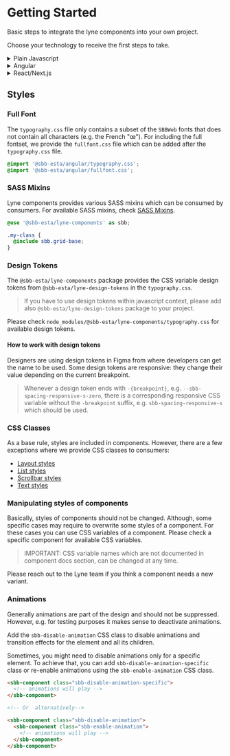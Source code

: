 # Getting Started

Basic steps to integrate the lyne components into your own project.

Choose your technology to receive the first steps to take.

<details>
  <summary>Plain Javascript</summary>

1. Install the `@sbb-esta/lyne-components` package:

   ```sh
   npm install --save @sbb-esta/lyne-components
   ```

   or, if using yarn:

   ```sh
   yarn add @sbb-esta/lyne-components
   ```

2. Including typography is required to apply all SBB styles to your application.

   ```css
   @import 'node_modules/@sbb-esta/lyne-components/typography.css';
   ```

3. Import the desired element and add it to globalThis:

   ```ts
   import { SbbButtonElement } from '@sbb-esta/lyne-components/button';

   globalThis.SbbButtonElement = SbbButtonElement;
   ```

</details>

<details>
  <summary>Angular</summary>

> ⓘ We will soonish provide a Lyne Angular Wrapper which helps to use lyne components in Angular.
> However, it's already possible to use Lyne Components in Angular.

1. Install Angular CLI, see [Angular CLI documentation](https://cli.angular.io/)
2. Install the `@sbb-esta/lyne-components` package:

   ```sh
   npm install --save @sbb-esta/lyne-components
   ```

   or, if using yarn:

   ```sh
   yarn add @sbb-esta/lyne-components
   ```

3. Including typography is required to apply all SBB styles to your application. That is doable by editing the `styles.(s)css`:

   ```css
   @import 'node_modules/@sbb-esta/lyne-components/typography.css';
   ```

   or editing your `angular.json`:

   ```json
     ...
     "styles": [
       "src/styles.scss",
       "node_modules/@sbb-esta/lyne-components/typography.css"
     ],
     ...
   ```

4. In order to use web components with Angular, you have to import `CUSTOM_ELEMENT_SCHEMA` from `@angular/core` package.

### Example app

```ts
import { CUSTOM_ELEMENTS_SCHEMA, Component } from '@angular/core';
import { bootstrapApplication } from '@angular/platform-browser';

import '@sbb-esta/lyne-components/button';

@Component({
  selector: 'my-app',
  standalone: true,
  schemas: [CUSTOM_ELEMENTS_SCHEMA],
  template: ` <sbb-button>Lorem ipsum</sbb-button> `,
})
export class App {}

bootstrapApplication(App).catch((err) => console.error(err));
```

</details>

<details>
  <summary>React/Next.js</summary>

1. Prepare a React and Next.js setup.
2. Install the `@sbb-esta/lyne-components-react` package:

   ```sh
   npm install --save @sbb-esta/lyne-components-react
   ```

   or, if using yarn:

   ```sh
   yarn add @sbb-esta/lyne-components-react
   ```

3. Including typography globally is required to apply all SBB styles to your application.

   ```css
   @import '~@sbb-esta/lyne-components/typography.css';
   ```

4. Enhance `transpilePackages` array in Next.Js config.

   ```js
   module.exports = {
     ...,
     transpilePackages: [
       '@sbb-esta/lyne-components-react',
       '@sbb-esta/lyne-components',
       '@sbb-esta/lyne-design-tokens',
       '@lit/react',
       '@lit/reactive-element',
       'lit',
       'lit-html',
       'lit-element',
     ],
   }
   ```

5. (Optional) To activate Server Side Rendering with Declarative Shadow DOM, you have to install `@lit-labs/nextjs` package and use the method `withLitSSR()`:

   ```js
   const withLitSSR = require('@lit-labs/nextjs')({
     addDeclarativeShadowDomPolyfill: true,
   });

   module.exports = withLitSSR({
       ...,
       transpilePackages: [
         '@sbb-esta/lyne-components',
         '@sbb-esta/lyne-components-react',
         '@sbb-esta/lyne-design-tokens',
         '@lit-labs/nextjs',
         '@lit-labs/ssr',
         '@lit-labs/ssr-react',
         '@lit/react',
         '@lit/reactive-element',
         'lit',
         'lit-element',
         'lit-html',
       ],
     });
   ```

6. Import and use lyne component:

   ```tsx
   import { SbbButton } from '@sbb-esta/lyne-components-react/button';

   export default function MyComponent() {
     return <SbbButton onClick={() => {}}></SbbButton>;
   }
   ```

   Whenever e.g. types are needed, they can be imported directly from `@sbb-esta/lyne-components` package:

   ```tsx
   import type { SbbButtonSize } from '@sbb-esta/lyne-components/button';
   import { SbbButton } from '@sbb-esta/lyne-components-react/button';

   export default function MyComponent() {
     const size: SbbButtonSize = 'm';
     return <SbbButton onClick={() => {}} size={size}></SbbButton>;
   }
   ```

</details>

## Styles

### Full Font

The `typography.css` file only contains a subset of the `SBBWeb` fonts that does not contain all characters (e.g. the French "œ").
For including the full fontset, we provide the `fullfont.css` file which can be added after the `typography.css` file.

```css
@import '@sbb-esta/angular/typography.css';
@import '@sbb-esta/angular/fullfont.css';
```

### SASS Mixins

Lyne components provides various SASS mixins which can be consumed by consumers.
For available SASS mixins, check [SASS Mixins](https://github.com/lyne-design-system/lyne-components/tree/main/src/components/core/styles/mixins).

```scss
@use '@sbb-esta/lyne-components' as sbb;

.my-class {
  @include sbb.grid-base;
}
```

### Design Tokens

The `@sbb-esta/lyne-components` package provides the CSS variable design tokens
from `@sbb-esta/lyne-design-tokens` in the `typography.css`.

> If you have to use design tokens within javascript context,
> please add also `@sbb-esta/lyne-design-tokens` package to your project.

Please check `node_modules/@sbb-esta/lyne-components/typography.css` for available design tokens.

#### How to work with design tokens

Designers are using design tokens in Figma from where developers can get the name to be used.
Some design tokens are responsive: they change their value depending on the current breakpoint.

> Whenever a design token ends with `-{breakpoint}`, e.g. `--sbb-spacing-responsive-s-zero`,
> there is a corresponding responsive CSS variable without the `-breakpoint` suffix,
> e.g. `sbb-spacing-responsive-s` which should be used.

### CSS Classes

As a base rule, styles are included in components. However, there are a few exceptions
where we provide CSS classes to consumers:

- [Layout styles](https://lyne-storybook.app.sbb.ch/?path=/docs/styles-layout--docs)
- [List styles](https://lyne-storybook.app.sbb.ch/?path=/docs/styles-list--docs)
- [Scrollbar styles](https://lyne-storybook.app.sbb.ch/?path=/docs/styles-scrollbar--docs)
- [Text styles](https://lyne-storybook.app.sbb.ch/?path=/docs/styles-typography--docs)

### Manipulating styles of components

Basically, styles of components should not be changed.
Although, some specific cases may require to overwrite some styles of a component.
For these cases you can use CSS variables of a component. Please check a specific component for available CSS variables.

> IMPORTANT: CSS variable names which are not documented in component docs section, can be changed at any time.

Please reach out to the Lyne team if you think a component needs a new variant.

### Animations

Generally animations are part of the design and should not be suppressed.
However, e.g. for testing purposes it makes sense to deactivate animations.

Add the `sbb-disable-animation` CSS class to disable animations and transition effects for the element and all its children.

Sometimes, you might need to disable animations only for a specific element.
To achieve that, you can add `sbb-disable-animation-specific` class or re-enable animations using the `sbb-enable-animation` CSS class.

```html
<sbb-component class="sbb-disable-animation-specific">
  <!-- animations will play -->
</sbb-component>

<!-- Or  alternatively-->

<sbb-component class="sbb-disable-animation">
  <sbb-component class="sbb-enable-animation">
    <!-- animations will play -->
  </sbb-component>
</sbb-component>
```
